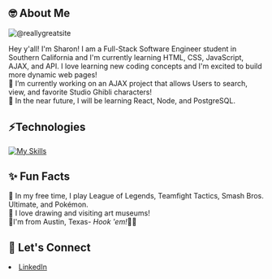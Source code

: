  <h2>🤓 About Me</h2> 
 
![@reallygreatsite](https://user-images.githubusercontent.com/103021766/197364985-dd75aa42-3e88-4037-b6ef-f8ce778318d2.png)

<div>Hey y'all! I'm Sharon! I am a Full-Stack Software Engineer student in Southern California and I'm currently learning HTML, CSS, JavaScript, AJAX, and API. I love learning new coding concepts and I'm excited to build more dynamic web pages!
 
<div>🌱 I’m currently working on an AJAX project that allows Users to search, view, and favorite Studio Ghibli characters!</div> 
 <div>🌱 In the near future, I will be learning React, Node, and PostgreSQL.

 <h2>⚡Technologies</h2>

[![My Skills](https://skillicons.dev/icons?i=js,html,css,vscode,figma)](https://skillicons.dev)

<h2>✨ Fun Facts</h2>   
<div>👾 In my free time, I play League of Legends, Teamfight Tactics, Smash Bros. Ultimate, and Pokémon.</div>
  <div>🎨 I love drawing and visiting art museums!</div>
<div>📍I'm from Austin, Texas- <i>Hook 'em!</i>🤘🏻</div>
  
<h2>🤝 Let's Connect</h2> 
  <li>
    <a href="https://www.linkedin.com/in/sharon-tieu/">LinkedIn</a>
  </li>

<!---
sharon-tieu/sharon-tieu is a ✨ special ✨ repository because its `README.md` (this file) appears on your GitHub profile.
You can click the Preview link to take a look at your changes.
--->

